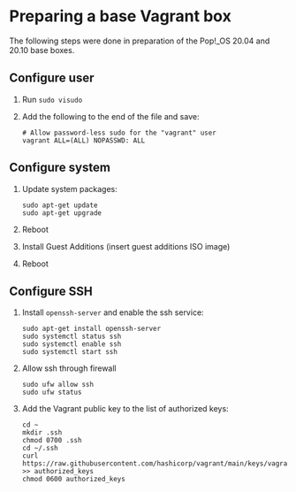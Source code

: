 # Preparing a base Vagrant box

The following steps were done in preparation of the Pop!_OS 20.04 and 20.10 base boxes.

## Configure user

1. Run `sudo visudo`
1. Add the following to the end of the file and save:

    ```
    # Allow password-less sudo for the "vagrant" user
    vagrant ALL=(ALL) NOPASSWD: ALL
    ```

## Configure system

1. Update system packages:

    ```
    sudo apt-get update
    sudo apt-get upgrade
    ```

1. Reboot
1. Install Guest Additions (insert guest additions ISO image)
1. Reboot

## Configure SSH

1. Install `openssh-server` and enable the ssh service:

    ```
    sudo apt-get install openssh-server
    sudo systemctl status ssh
    sudo systemctl enable ssh
    sudo systemctl start ssh
    ```

1. Allow ssh through firewall

    ```
    sudo ufw allow ssh
    sudo ufw status
    ```

1. Add the Vagrant public key to the list of authorized keys:

    ```
    cd ~
    mkdir .ssh
    chmod 0700 .ssh
    cd ~/.ssh
    curl https://raw.githubusercontent.com/hashicorp/vagrant/main/keys/vagrant.pub >> authorized_keys
    chmod 0600 authorized_keys
    ```
